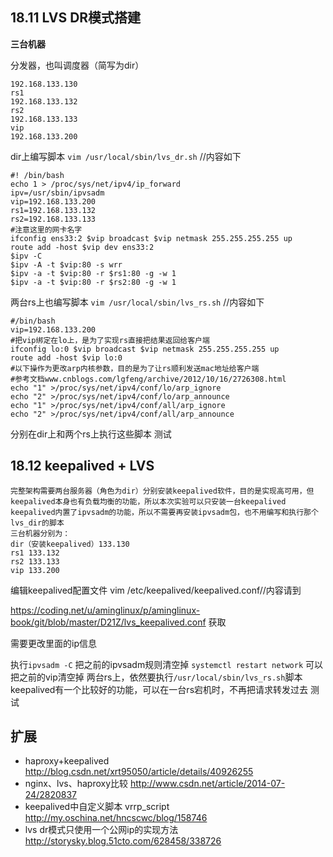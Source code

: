 ## 18.11 LVS DR模式搭建

**三台机器**

分发器，也叫调度器（简写为dir）

```
192.168.133.130
rs1
192.168.133.132
rs2
192.168.133.133
vip
192.168.133.200
```

dir上编写脚本 `vim /usr/local/sbin/lvs_dr.sh` //内容如下

```
#! /bin/bash
echo 1 > /proc/sys/net/ipv4/ip_forward
ipv=/usr/sbin/ipvsadm
vip=192.168.133.200
rs1=192.168.133.132
rs2=192.168.133.133
#注意这里的网卡名字
ifconfig ens33:2 $vip broadcast $vip netmask 255.255.255.255 up
route add -host $vip dev ens33:2
$ipv -C
$ipv -A -t $vip:80 -s wrr
$ipv -a -t $vip:80 -r $rs1:80 -g -w 1
$ipv -a -t $vip:80 -r $rs2:80 -g -w 1
```

两台rs上也编写脚本 `vim /usr/local/sbin/lvs_rs.sh` //内容如下

```
#/bin/bash
vip=192.168.133.200
#把vip绑定在lo上，是为了实现rs直接把结果返回给客户端
ifconfig lo:0 $vip broadcast $vip netmask 255.255.255.255 up
route add -host $vip lo:0
#以下操作为更改arp内核参数，目的是为了让rs顺利发送mac地址给客户端
#参考文档www.cnblogs.com/lgfeng/archive/2012/10/16/2726308.html
echo "1" >/proc/sys/net/ipv4/conf/lo/arp_ignore
echo "2" >/proc/sys/net/ipv4/conf/lo/arp_announce
echo "1" >/proc/sys/net/ipv4/conf/all/arp_ignore
echo "2" >/proc/sys/net/ipv4/conf/all/arp_announce
``` 

分别在dir上和两个rs上执行这些脚本
测试





## 18.12 keepalived + LVS

```
完整架构需要两台服务器（角色为dir）分别安装keepalived软件，目的是实现高可用，但keepalived本身也有负载均衡的功能，所以本次实验可以只安装一台keepalived
keepalived内置了ipvsadm的功能，所以不需要再安装ipvsadm包，也不用编写和执行那个lvs_dir的脚本
三台机器分别为：
dir（安装keepalived）133.130
rs1 133.132
rs2 133.133
vip 133.200
```

编辑keepalived配置文件 vim /etc/keepalived/keepalived.conf//内容请到

https://coding.net/u/aminglinux/p/aminglinux-book/git/blob/master/D21Z/lvs_keepalived.conf 获取

需要更改里面的ip信息

执行`ipvsadm -C`  把之前的ipvsadm规则清空掉
`systemctl restart network` 可以把之前的vip清空掉
两台rs上，依然要执行`/usr/local/sbin/lvs_rs.sh`脚本
keepalived有一个比较好的功能，可以在一台rs宕机时，不再把请求转发过去
测试



## 扩展
* haproxy+keepalived  http://blog.csdn.net/xrt95050/article/details/40926255
* nginx、lvs、haproxy比较  http://www.csdn.net/article/2014-07-24/2820837
* keepalived中自定义脚本 vrrp_script   http://my.oschina.net/hncscwc/blog/158746
* lvs dr模式只使用一个公网ip的实现方法   http://storysky.blog.51cto.com/628458/338726